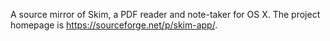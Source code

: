 A source mirror of Skim, a PDF reader and note-taker for OS X. The project homepage is https://sourceforge.net/p/skim-app/.
